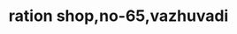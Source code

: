 ---
title: "ration shop,no-65,vazhuvadi"
url: /vazhuvadi/ration-shop-no-65-vazhuvadi/
shop: convenience
---